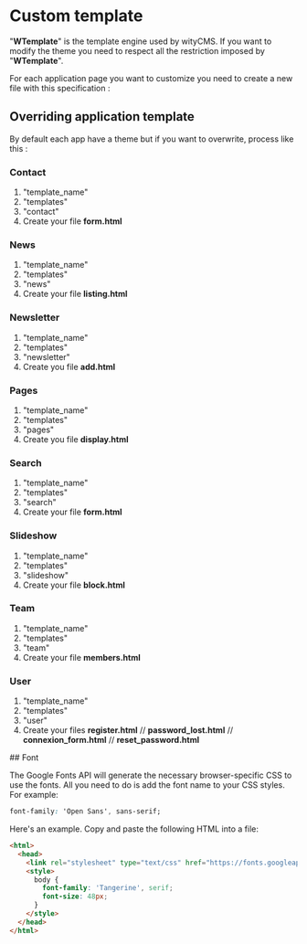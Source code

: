 # Custom template

"**WTemplate**" is the template engine used by wityCMS.
If you want to modify the theme you need to respect all the restriction imposed by "**WTemplate**". 

For each application page you want to customize you need to create a new file with this specification : 

## Overriding application template

By default each app have a theme but if you want to overwrite, process like this : 

### Contact

1. "template_name"
2. "templates"
3. "contact"
4. Create your file **form.html**

### News

1. "template_name"
2. "templates"
3. "news"
4. Create your file **listing.html**

### Newsletter

1. "template_name"
2. "templates"
3. "newsletter"
4. Create you file **add.html**

### Pages

1. "template_name"
2. "templates"
3. "pages"
4. Create you file **display.html**

### Search

1. "template_name"
2. "templates"
3. "search"
4. Create your file **form.html**

### Slideshow

1. "template_name"
2. "templates"
3. "slideshow"
4. Create your file **block.html**

### Team

1. "template_name"
2. "templates"
3. "team"
4. Create your file **members.html**

### User

1. "template_name"
2. "templates"
3. "user"
4. Create your files **register.html** // **password_lost.html** // **connexion_form.html** // **reset_password.html**

## Font

The Google Fonts API will generate the necessary browser-specific CSS to use the fonts. All you need to do is add the font name to your CSS styles. For example:

```css
font-family: 'Open Sans', sans-serif;
```

Here's an example. Copy and paste the following HTML into a file:

```html
<html>
  <head>
    <link rel="stylesheet" type="text/css" href="https://fonts.googleapis.com/css?family=Tangerine">
    <style>
      body {
        font-family: 'Tangerine', serif;
        font-size: 48px;
      }
    </style>
  </head>
</html>
```